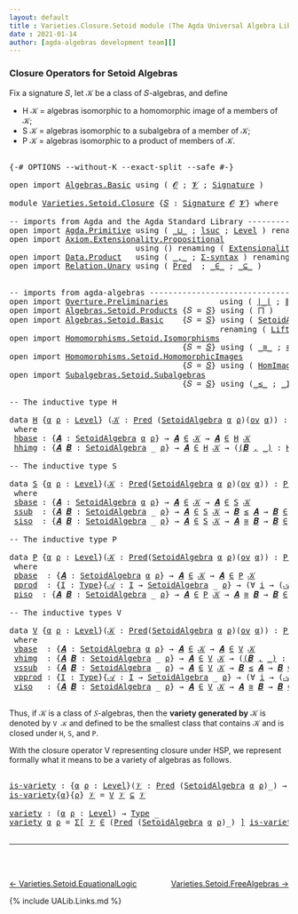 ```yaml
---
layout: default
title : Varieties.Closure.Setoid module (The Agda Universal Algebra Library)
date : 2021-01-14
author: [agda-algebras development team][]
---
```


### Closure Operators for Setoid Algebras

Fix a signature 𝑆, let 𝒦 be a class of 𝑆-algebras, and define

* H 𝒦 = algebras isomorphic to a homomorphic image of a members of 𝒦;
* S 𝒦 = algebras isomorphic to a subalgebra of a member of 𝒦;
* P 𝒦 = algebras isomorphic to a product of members of 𝒦.


<pre class="Agda">

<a id="476" class="Symbol">{-#</a> <a id="480" class="Keyword">OPTIONS</a> <a id="488" class="Pragma">--without-K</a> <a id="500" class="Pragma">--exact-split</a> <a id="514" class="Pragma">--safe</a> <a id="521" class="Symbol">#-}</a>

<a id="526" class="Keyword">open</a> <a id="531" class="Keyword">import</a> <a id="538" href="Algebras.Basic.html" class="Module">Algebras.Basic</a> <a id="553" class="Keyword">using</a> <a id="559" class="Symbol">(</a> <a id="561" href="Algebras.Basic.html#1210" class="Generalizable">𝓞</a> <a id="563" class="Symbol">;</a> <a id="565" href="Algebras.Basic.html#1212" class="Generalizable">𝓥</a> <a id="567" class="Symbol">;</a> <a id="569" href="Algebras.Basic.html#3576" class="Function">Signature</a> <a id="579" class="Symbol">)</a>

<a id="582" class="Keyword">module</a> <a id="589" href="Varieties.Setoid.Closure.html" class="Module">Varieties.Setoid.Closure</a> <a id="614" class="Symbol">{</a><a id="615" href="Varieties.Setoid.Closure.html#615" class="Bound">𝑆</a> <a id="617" class="Symbol">:</a> <a id="619" href="Algebras.Basic.html#3576" class="Function">Signature</a> <a id="629" href="Algebras.Basic.html#1210" class="Generalizable">𝓞</a> <a id="631" href="Algebras.Basic.html#1212" class="Generalizable">𝓥</a><a id="632" class="Symbol">}</a> <a id="634" class="Keyword">where</a>

<a id="641" class="Comment">-- imports from Agda and the Agda Standard Library -------------------------------------------</a>
<a id="736" class="Keyword">open</a> <a id="741" class="Keyword">import</a> <a id="748" href="Agda.Primitive.html" class="Module">Agda.Primitive</a> <a id="763" class="Keyword">using</a> <a id="769" class="Symbol">(</a> <a id="771" href="Agda.Primitive.html#810" class="Primitive Operator">_⊔_</a> <a id="775" class="Symbol">;</a> <a id="777" href="Agda.Primitive.html#780" class="Primitive">lsuc</a> <a id="782" class="Symbol">;</a> <a id="784" href="Agda.Primitive.html#597" class="Postulate">Level</a> <a id="790" class="Symbol">)</a> <a id="792" class="Keyword">renaming</a> <a id="801" class="Symbol">(</a> <a id="803" href="Agda.Primitive.html#326" class="Primitive">Set</a> <a id="807" class="Symbol">to</a> <a id="810" class="Primitive">Type</a> <a id="815" class="Symbol">)</a>
<a id="817" class="Keyword">open</a> <a id="822" class="Keyword">import</a> <a id="829" href="Axiom.Extensionality.Propositional.html" class="Module">Axiom.Extensionality.Propositional</a>
                           <a id="891" class="Keyword">using</a> <a id="897" class="Symbol">()</a> <a id="900" class="Keyword">renaming</a> <a id="909" class="Symbol">(</a> <a id="911" href="Axiom.Extensionality.Propositional.html#741" class="Function">Extensionality</a> <a id="926" class="Symbol">to</a> <a id="929" class="Function">funext</a> <a id="936" class="Symbol">)</a>
<a id="938" class="Keyword">open</a> <a id="943" class="Keyword">import</a> <a id="950" href="Data.Product.html" class="Module">Data.Product</a>   <a id="965" class="Keyword">using</a> <a id="971" class="Symbol">(</a> <a id="973" href="Agda.Builtin.Sigma.html#236" class="InductiveConstructor Operator">_,_</a> <a id="977" class="Symbol">;</a> <a id="979" href="Data.Product.html#916" class="Function">Σ-syntax</a> <a id="988" class="Symbol">)</a> <a id="990" class="Keyword">renaming</a> <a id="999" class="Symbol">(</a> <a id="1001" href="Agda.Builtin.Sigma.html#252" class="Field">proj₁</a> <a id="1007" class="Symbol">to</a> <a id="1010" class="Field">fst</a> <a id="1014" class="Symbol">;</a> <a id="1016" href="Agda.Builtin.Sigma.html#264" class="Field">proj₂</a> <a id="1022" class="Symbol">to</a> <a id="1025" class="Field">snd</a> <a id="1029" class="Symbol">)</a>
<a id="1031" class="Keyword">open</a> <a id="1036" class="Keyword">import</a> <a id="1043" href="Relation.Unary.html" class="Module">Relation.Unary</a> <a id="1058" class="Keyword">using</a> <a id="1064" class="Symbol">(</a> <a id="1066" href="Relation.Unary.html#1101" class="Function">Pred</a>  <a id="1072" class="Symbol">;</a> <a id="1074" href="Relation.Unary.html#1523" class="Function Operator">_∈_</a> <a id="1078" class="Symbol">;</a> <a id="1080" href="Relation.Unary.html#1742" class="Function Operator">_⊆_</a> <a id="1084" class="Symbol">)</a>


<a id="1088" class="Comment">-- imports from agda-algebras --------------------------------------------------------------</a>
<a id="1181" class="Keyword">open</a> <a id="1186" class="Keyword">import</a> <a id="1193" href="Overture.Preliminaries.html" class="Module">Overture.Preliminaries</a>           <a id="1226" class="Keyword">using</a> <a id="1232" class="Symbol">(</a> <a id="1234" href="Overture.Preliminaries.html#4245" class="Function Operator">∣_∣</a> <a id="1238" class="Symbol">;</a> <a id="1240" href="Overture.Preliminaries.html#4283" class="Function Operator">∥_∥</a> <a id="1244" class="Symbol">)</a>
<a id="1246" class="Keyword">open</a> <a id="1251" class="Keyword">import</a> <a id="1258" href="Algebras.Setoid.Products.html" class="Module">Algebras.Setoid.Products</a> <a id="1283" class="Symbol">{</a><a id="1284" class="Argument">𝑆</a> <a id="1286" class="Symbol">=</a> <a id="1288" href="Varieties.Setoid.Closure.html#615" class="Bound">𝑆</a><a id="1289" class="Symbol">}</a> <a id="1291" class="Keyword">using</a> <a id="1297" class="Symbol">(</a> <a id="1299" href="Algebras.Setoid.Products.html#1555" class="Function">⨅</a> <a id="1301" class="Symbol">)</a>
<a id="1303" class="Keyword">open</a> <a id="1308" class="Keyword">import</a> <a id="1315" href="Algebras.Setoid.Basic.html" class="Module">Algebras.Setoid.Basic</a>    <a id="1340" class="Symbol">{</a><a id="1341" class="Argument">𝑆</a> <a id="1343" class="Symbol">=</a> <a id="1345" href="Varieties.Setoid.Closure.html#615" class="Bound">𝑆</a><a id="1346" class="Symbol">}</a> <a id="1348" class="Keyword">using</a> <a id="1354" class="Symbol">(</a> <a id="1356" href="Algebras.Setoid.Basic.html#3113" class="Record">SetoidAlgebra</a> <a id="1370" class="Symbol">;</a> <a id="1372" href="Algebras.Setoid.Basic.html#1178" class="Function">ov</a> <a id="1375" class="Symbol">)</a>
                                             <a id="1422" class="Keyword">renaming</a> <a id="1431" class="Symbol">(</a> <a id="1433" href="Algebras.Setoid.Basic.html#4353" class="Function">Lift-SetoidAlg</a> <a id="1448" class="Symbol">to</a> <a id="1451" class="Function">Lift-Alg</a> <a id="1460" class="Symbol">)</a>
<a id="1462" class="Keyword">open</a> <a id="1467" class="Keyword">import</a> <a id="1474" href="Homomorphisms.Setoid.Isomorphisms.html" class="Module">Homomorphisms.Setoid.Isomorphisms</a>
                                     <a id="1545" class="Symbol">{</a><a id="1546" class="Argument">𝑆</a> <a id="1548" class="Symbol">=</a> <a id="1550" href="Varieties.Setoid.Closure.html#615" class="Bound">𝑆</a><a id="1551" class="Symbol">}</a> <a id="1553" class="Keyword">using</a> <a id="1559" class="Symbol">(</a> <a id="1561" href="Homomorphisms.Setoid.Isomorphisms.html#2520" class="Record Operator">_≅_</a> <a id="1565" class="Symbol">;</a> <a id="1567" href="Homomorphisms.Setoid.Isomorphisms.html#3078" class="Function">≅-sym</a> <a id="1573" class="Symbol">;</a> <a id="1575" href="Homomorphisms.Setoid.Isomorphisms.html#4533" class="Function">Lift-≅</a> <a id="1582" class="Symbol">;</a> <a id="1584" href="Homomorphisms.Setoid.Isomorphisms.html#3173" class="Function">≅-trans</a> <a id="1592" class="Symbol">;</a> <a id="1594" href="Homomorphisms.Setoid.Isomorphisms.html#2980" class="Function">≅-refl</a> <a id="1601" class="Symbol">)</a>
<a id="1603" class="Keyword">open</a> <a id="1608" class="Keyword">import</a> <a id="1615" href="Homomorphisms.Setoid.HomomorphicImages.html" class="Module">Homomorphisms.Setoid.HomomorphicImages</a>
                                     <a id="1691" class="Symbol">{</a><a id="1692" class="Argument">𝑆</a> <a id="1694" class="Symbol">=</a> <a id="1696" href="Varieties.Setoid.Closure.html#615" class="Bound">𝑆</a><a id="1697" class="Symbol">}</a> <a id="1699" class="Keyword">using</a> <a id="1705" class="Symbol">(</a> <a id="1707" href="Homomorphisms.Setoid.HomomorphicImages.html#1975" class="Function">HomImages</a> <a id="1717" class="Symbol">)</a>
<a id="1719" class="Keyword">open</a> <a id="1724" class="Keyword">import</a> <a id="1731" href="Subalgebras.Setoid.Subalgebras.html" class="Module">Subalgebras.Setoid.Subalgebras</a>
                                     <a id="1799" class="Symbol">{</a><a id="1800" class="Argument">𝑆</a> <a id="1802" class="Symbol">=</a> <a id="1804" href="Varieties.Setoid.Closure.html#615" class="Bound">𝑆</a><a id="1805" class="Symbol">}</a> <a id="1807" class="Keyword">using</a> <a id="1813" class="Symbol">(</a><a id="1814" href="Subalgebras.Setoid.Subalgebras.html#1776" class="Function Operator">_≤_</a> <a id="1818" class="Symbol">;</a> <a id="1820" href="Subalgebras.Setoid.Subalgebras.html#3556" class="Function Operator">_IsSubalgebraOfClass_</a> <a id="1842" class="Symbol">;</a> <a id="1844" href="Subalgebras.Setoid.Subalgebras.html#2232" class="Function">Subalgebra</a> <a id="1855" class="Symbol">)</a>

<a id="1858" class="Comment">-- The inductive type H</a>

<a id="1883" class="Keyword">data</a> <a id="H"></a><a id="1888" href="Varieties.Setoid.Closure.html#1888" class="Datatype">H</a> <a id="1890" class="Symbol">{</a><a id="1891" href="Varieties.Setoid.Closure.html#1891" class="Bound">α</a> <a id="1893" href="Varieties.Setoid.Closure.html#1893" class="Bound">ρ</a> <a id="1895" class="Symbol">:</a> <a id="1897" href="Agda.Primitive.html#597" class="Postulate">Level</a><a id="1902" class="Symbol">}</a> <a id="1904" class="Symbol">(</a><a id="1905" href="Varieties.Setoid.Closure.html#1905" class="Bound">𝒦</a> <a id="1907" class="Symbol">:</a> <a id="1909" href="Relation.Unary.html#1101" class="Function">Pred</a> <a id="1914" class="Symbol">(</a><a id="1915" href="Algebras.Setoid.Basic.html#3113" class="Record">SetoidAlgebra</a> <a id="1929" href="Varieties.Setoid.Closure.html#1891" class="Bound">α</a> <a id="1931" href="Varieties.Setoid.Closure.html#1893" class="Bound">ρ</a><a id="1932" class="Symbol">)(</a><a id="1934" href="Algebras.Setoid.Basic.html#1178" class="Function">ov</a> <a id="1937" href="Varieties.Setoid.Closure.html#1891" class="Bound">α</a><a id="1938" class="Symbol">))</a> <a id="1941" class="Symbol">:</a> <a id="1943" href="Relation.Unary.html#1101" class="Function">Pred</a> <a id="1948" class="Symbol">(</a><a id="1949" href="Algebras.Setoid.Basic.html#3113" class="Record">SetoidAlgebra</a> <a id="1963" href="Varieties.Setoid.Closure.html#1891" class="Bound">α</a> <a id="1965" href="Varieties.Setoid.Closure.html#1893" class="Bound">ρ</a><a id="1966" class="Symbol">)</a> <a id="1968" class="Symbol">(</a><a id="1969" href="Algebras.Setoid.Basic.html#1178" class="Function">ov</a><a id="1971" class="Symbol">(</a><a id="1972" href="Varieties.Setoid.Closure.html#1891" class="Bound">α</a> <a id="1974" href="Agda.Primitive.html#810" class="Primitive Operator">⊔</a> <a id="1976" href="Varieties.Setoid.Closure.html#1893" class="Bound">ρ</a><a id="1977" class="Symbol">))</a>
 <a id="1981" class="Keyword">where</a>
 <a id="H.hbase"></a><a id="1988" href="Varieties.Setoid.Closure.html#1988" class="InductiveConstructor">hbase</a> <a id="1994" class="Symbol">:</a> <a id="1996" class="Symbol">{</a><a id="1997" href="Varieties.Setoid.Closure.html#1997" class="Bound">𝑨</a> <a id="1999" class="Symbol">:</a> <a id="2001" href="Algebras.Setoid.Basic.html#3113" class="Record">SetoidAlgebra</a> <a id="2015" href="Varieties.Setoid.Closure.html#1891" class="Bound">α</a> <a id="2017" href="Varieties.Setoid.Closure.html#1893" class="Bound">ρ</a><a id="2018" class="Symbol">}</a> <a id="2020" class="Symbol">→</a> <a id="2022" href="Varieties.Setoid.Closure.html#1997" class="Bound">𝑨</a> <a id="2024" href="Relation.Unary.html#1523" class="Function Operator">∈</a> <a id="2026" href="Varieties.Setoid.Closure.html#1905" class="Bound">𝒦</a> <a id="2028" class="Symbol">→</a> <a id="2030" href="Varieties.Setoid.Closure.html#1997" class="Bound">𝑨</a> <a id="2032" href="Relation.Unary.html#1523" class="Function Operator">∈</a> <a id="2034" href="Varieties.Setoid.Closure.html#1888" class="Datatype">H</a> <a id="2036" href="Varieties.Setoid.Closure.html#1905" class="Bound">𝒦</a>
 <a id="H.hhimg"></a><a id="2039" href="Varieties.Setoid.Closure.html#2039" class="InductiveConstructor">hhimg</a> <a id="2045" class="Symbol">:</a> <a id="2047" class="Symbol">{</a><a id="2048" href="Varieties.Setoid.Closure.html#2048" class="Bound">𝑨</a> <a id="2050" href="Varieties.Setoid.Closure.html#2050" class="Bound">𝑩</a> <a id="2052" class="Symbol">:</a> <a id="2054" href="Algebras.Setoid.Basic.html#3113" class="Record">SetoidAlgebra</a> <a id="2068" class="Symbol">_</a> <a id="2070" href="Varieties.Setoid.Closure.html#1893" class="Bound">ρ</a><a id="2071" class="Symbol">}</a> <a id="2073" class="Symbol">→</a> <a id="2075" href="Varieties.Setoid.Closure.html#2048" class="Bound">𝑨</a> <a id="2077" href="Relation.Unary.html#1523" class="Function Operator">∈</a> <a id="2079" href="Varieties.Setoid.Closure.html#1888" class="Datatype">H</a> <a id="2081" href="Varieties.Setoid.Closure.html#1905" class="Bound">𝒦</a> <a id="2083" class="Symbol">→</a> <a id="2085" class="Symbol">(</a><a id="2086" href="Varieties.Setoid.Closure.html#2086" class="Bound">(</a><a id="2087" href="Varieties.Setoid.Closure.html#2087" class="Bound">𝑩</a> <a id="2089" href="Agda.Builtin.Sigma.html#236" class="InductiveConstructor Operator">,</a> <a id="2091" href="Varieties.Setoid.Closure.html#2086" class="Bound">_)</a> <a id="2094" class="Symbol">:</a> <a id="2096" href="Homomorphisms.Setoid.HomomorphicImages.html#1975" class="Function">HomImages</a> <a id="2106" href="Varieties.Setoid.Closure.html#2048" class="Bound">𝑨</a><a id="2107" class="Symbol">)</a> <a id="2109" class="Symbol">→</a> <a id="2111" href="Varieties.Setoid.Closure.html#2087" class="Bound">𝑩</a> <a id="2113" href="Relation.Unary.html#1523" class="Function Operator">∈</a> <a id="2115" href="Varieties.Setoid.Closure.html#1888" class="Datatype">H</a> <a id="2117" href="Varieties.Setoid.Closure.html#1905" class="Bound">𝒦</a>

<a id="2120" class="Comment">-- The inductive type S</a>

<a id="2145" class="Keyword">data</a> <a id="S"></a><a id="2150" href="Varieties.Setoid.Closure.html#2150" class="Datatype">S</a> <a id="2152" class="Symbol">{</a><a id="2153" href="Varieties.Setoid.Closure.html#2153" class="Bound">α</a> <a id="2155" href="Varieties.Setoid.Closure.html#2155" class="Bound">ρ</a> <a id="2157" class="Symbol">:</a> <a id="2159" href="Agda.Primitive.html#597" class="Postulate">Level</a><a id="2164" class="Symbol">}(</a><a id="2166" href="Varieties.Setoid.Closure.html#2166" class="Bound">𝒦</a> <a id="2168" class="Symbol">:</a> <a id="2170" href="Relation.Unary.html#1101" class="Function">Pred</a><a id="2174" class="Symbol">(</a><a id="2175" href="Algebras.Setoid.Basic.html#3113" class="Record">SetoidAlgebra</a> <a id="2189" href="Varieties.Setoid.Closure.html#2153" class="Bound">α</a> <a id="2191" href="Varieties.Setoid.Closure.html#2155" class="Bound">ρ</a><a id="2192" class="Symbol">)(</a><a id="2194" href="Algebras.Setoid.Basic.html#1178" class="Function">ov</a> <a id="2197" href="Varieties.Setoid.Closure.html#2153" class="Bound">α</a><a id="2198" class="Symbol">))</a> <a id="2201" class="Symbol">:</a> <a id="2203" href="Relation.Unary.html#1101" class="Function">Pred</a><a id="2207" class="Symbol">(</a><a id="2208" href="Algebras.Setoid.Basic.html#3113" class="Record">SetoidAlgebra</a> <a id="2222" href="Varieties.Setoid.Closure.html#2153" class="Bound">α</a> <a id="2224" href="Varieties.Setoid.Closure.html#2155" class="Bound">ρ</a><a id="2225" class="Symbol">)(</a><a id="2227" href="Algebras.Setoid.Basic.html#1178" class="Function">ov</a><a id="2229" class="Symbol">(</a><a id="2230" href="Varieties.Setoid.Closure.html#2153" class="Bound">α</a> <a id="2232" href="Agda.Primitive.html#810" class="Primitive Operator">⊔</a> <a id="2234" href="Varieties.Setoid.Closure.html#2155" class="Bound">ρ</a><a id="2235" class="Symbol">))</a>
 <a id="2239" class="Keyword">where</a>
 <a id="S.sbase"></a><a id="2246" href="Varieties.Setoid.Closure.html#2246" class="InductiveConstructor">sbase</a> <a id="2252" class="Symbol">:</a> <a id="2254" class="Symbol">{</a><a id="2255" href="Varieties.Setoid.Closure.html#2255" class="Bound">𝑨</a> <a id="2257" class="Symbol">:</a> <a id="2259" href="Algebras.Setoid.Basic.html#3113" class="Record">SetoidAlgebra</a> <a id="2273" href="Varieties.Setoid.Closure.html#2153" class="Bound">α</a> <a id="2275" href="Varieties.Setoid.Closure.html#2155" class="Bound">ρ</a><a id="2276" class="Symbol">}</a> <a id="2278" class="Symbol">→</a> <a id="2280" href="Varieties.Setoid.Closure.html#2255" class="Bound">𝑨</a> <a id="2282" href="Relation.Unary.html#1523" class="Function Operator">∈</a> <a id="2284" href="Varieties.Setoid.Closure.html#2166" class="Bound">𝒦</a> <a id="2286" class="Symbol">→</a> <a id="2288" href="Varieties.Setoid.Closure.html#2255" class="Bound">𝑨</a> <a id="2290" href="Relation.Unary.html#1523" class="Function Operator">∈</a> <a id="2292" href="Varieties.Setoid.Closure.html#2150" class="Datatype">S</a> <a id="2294" href="Varieties.Setoid.Closure.html#2166" class="Bound">𝒦</a>
 <a id="S.ssub"></a><a id="2297" href="Varieties.Setoid.Closure.html#2297" class="InductiveConstructor">ssub</a>  <a id="2303" class="Symbol">:</a> <a id="2305" class="Symbol">{</a><a id="2306" href="Varieties.Setoid.Closure.html#2306" class="Bound">𝑨</a> <a id="2308" href="Varieties.Setoid.Closure.html#2308" class="Bound">𝑩</a> <a id="2310" class="Symbol">:</a> <a id="2312" href="Algebras.Setoid.Basic.html#3113" class="Record">SetoidAlgebra</a> <a id="2326" class="Symbol">_</a> <a id="2328" href="Varieties.Setoid.Closure.html#2155" class="Bound">ρ</a><a id="2329" class="Symbol">}</a> <a id="2331" class="Symbol">→</a> <a id="2333" href="Varieties.Setoid.Closure.html#2306" class="Bound">𝑨</a> <a id="2335" href="Relation.Unary.html#1523" class="Function Operator">∈</a> <a id="2337" href="Varieties.Setoid.Closure.html#2150" class="Datatype">S</a> <a id="2339" href="Varieties.Setoid.Closure.html#2166" class="Bound">𝒦</a> <a id="2341" class="Symbol">→</a> <a id="2343" href="Varieties.Setoid.Closure.html#2308" class="Bound">𝑩</a> <a id="2345" href="Subalgebras.Setoid.Subalgebras.html#1776" class="Function Operator">≤</a> <a id="2347" href="Varieties.Setoid.Closure.html#2306" class="Bound">𝑨</a> <a id="2349" class="Symbol">→</a> <a id="2351" href="Varieties.Setoid.Closure.html#2308" class="Bound">𝑩</a> <a id="2353" href="Relation.Unary.html#1523" class="Function Operator">∈</a> <a id="2355" href="Varieties.Setoid.Closure.html#2150" class="Datatype">S</a> <a id="2357" href="Varieties.Setoid.Closure.html#2166" class="Bound">𝒦</a>
 <a id="S.siso"></a><a id="2360" href="Varieties.Setoid.Closure.html#2360" class="InductiveConstructor">siso</a>  <a id="2366" class="Symbol">:</a> <a id="2368" class="Symbol">{</a><a id="2369" href="Varieties.Setoid.Closure.html#2369" class="Bound">𝑨</a> <a id="2371" href="Varieties.Setoid.Closure.html#2371" class="Bound">𝑩</a> <a id="2373" class="Symbol">:</a> <a id="2375" href="Algebras.Setoid.Basic.html#3113" class="Record">SetoidAlgebra</a> <a id="2389" class="Symbol">_</a> <a id="2391" href="Varieties.Setoid.Closure.html#2155" class="Bound">ρ</a><a id="2392" class="Symbol">}</a> <a id="2394" class="Symbol">→</a> <a id="2396" href="Varieties.Setoid.Closure.html#2369" class="Bound">𝑨</a> <a id="2398" href="Relation.Unary.html#1523" class="Function Operator">∈</a> <a id="2400" href="Varieties.Setoid.Closure.html#2150" class="Datatype">S</a> <a id="2402" href="Varieties.Setoid.Closure.html#2166" class="Bound">𝒦</a> <a id="2404" class="Symbol">→</a> <a id="2406" href="Varieties.Setoid.Closure.html#2369" class="Bound">𝑨</a> <a id="2408" href="Homomorphisms.Setoid.Isomorphisms.html#2520" class="Record Operator">≅</a> <a id="2410" href="Varieties.Setoid.Closure.html#2371" class="Bound">𝑩</a> <a id="2412" class="Symbol">→</a> <a id="2414" href="Varieties.Setoid.Closure.html#2371" class="Bound">𝑩</a> <a id="2416" href="Relation.Unary.html#1523" class="Function Operator">∈</a> <a id="2418" href="Varieties.Setoid.Closure.html#2150" class="Datatype">S</a> <a id="2420" href="Varieties.Setoid.Closure.html#2166" class="Bound">𝒦</a>

<a id="2423" class="Comment">-- The inductive type P</a>

<a id="2448" class="Keyword">data</a> <a id="P"></a><a id="2453" href="Varieties.Setoid.Closure.html#2453" class="Datatype">P</a> <a id="2455" class="Symbol">{</a><a id="2456" href="Varieties.Setoid.Closure.html#2456" class="Bound">α</a> <a id="2458" href="Varieties.Setoid.Closure.html#2458" class="Bound">ρ</a> <a id="2460" class="Symbol">:</a> <a id="2462" href="Agda.Primitive.html#597" class="Postulate">Level</a><a id="2467" class="Symbol">}(</a><a id="2469" href="Varieties.Setoid.Closure.html#2469" class="Bound">𝒦</a> <a id="2471" class="Symbol">:</a> <a id="2473" href="Relation.Unary.html#1101" class="Function">Pred</a><a id="2477" class="Symbol">(</a><a id="2478" href="Algebras.Setoid.Basic.html#3113" class="Record">SetoidAlgebra</a> <a id="2492" href="Varieties.Setoid.Closure.html#2456" class="Bound">α</a> <a id="2494" href="Varieties.Setoid.Closure.html#2458" class="Bound">ρ</a><a id="2495" class="Symbol">)(</a><a id="2497" href="Algebras.Setoid.Basic.html#1178" class="Function">ov</a> <a id="2500" href="Varieties.Setoid.Closure.html#2456" class="Bound">α</a><a id="2501" class="Symbol">))</a> <a id="2504" class="Symbol">:</a> <a id="2506" href="Relation.Unary.html#1101" class="Function">Pred</a><a id="2510" class="Symbol">(</a><a id="2511" href="Algebras.Setoid.Basic.html#3113" class="Record">SetoidAlgebra</a> <a id="2525" href="Varieties.Setoid.Closure.html#2456" class="Bound">α</a> <a id="2527" href="Varieties.Setoid.Closure.html#2458" class="Bound">ρ</a><a id="2528" class="Symbol">)(</a><a id="2530" href="Algebras.Setoid.Basic.html#1178" class="Function">ov</a> <a id="2533" class="Symbol">(</a><a id="2534" href="Varieties.Setoid.Closure.html#2456" class="Bound">α</a> <a id="2536" href="Agda.Primitive.html#810" class="Primitive Operator">⊔</a> <a id="2538" href="Varieties.Setoid.Closure.html#2458" class="Bound">ρ</a><a id="2539" class="Symbol">))</a>
 <a id="2543" class="Keyword">where</a>
 <a id="P.pbase"></a><a id="2550" href="Varieties.Setoid.Closure.html#2550" class="InductiveConstructor">pbase</a>  <a id="2557" class="Symbol">:</a> <a id="2559" class="Symbol">{</a><a id="2560" href="Varieties.Setoid.Closure.html#2560" class="Bound">𝑨</a> <a id="2562" class="Symbol">:</a> <a id="2564" href="Algebras.Setoid.Basic.html#3113" class="Record">SetoidAlgebra</a> <a id="2578" href="Varieties.Setoid.Closure.html#2456" class="Bound">α</a> <a id="2580" href="Varieties.Setoid.Closure.html#2458" class="Bound">ρ</a><a id="2581" class="Symbol">}</a> <a id="2583" class="Symbol">→</a> <a id="2585" href="Varieties.Setoid.Closure.html#2560" class="Bound">𝑨</a> <a id="2587" href="Relation.Unary.html#1523" class="Function Operator">∈</a> <a id="2589" href="Varieties.Setoid.Closure.html#2469" class="Bound">𝒦</a> <a id="2591" class="Symbol">→</a> <a id="2593" href="Varieties.Setoid.Closure.html#2560" class="Bound">𝑨</a> <a id="2595" href="Relation.Unary.html#1523" class="Function Operator">∈</a> <a id="2597" href="Varieties.Setoid.Closure.html#2453" class="Datatype">P</a> <a id="2599" href="Varieties.Setoid.Closure.html#2469" class="Bound">𝒦</a>
 <a id="P.pprod"></a><a id="2602" href="Varieties.Setoid.Closure.html#2602" class="InductiveConstructor">pprod</a>  <a id="2609" class="Symbol">:</a> <a id="2611" class="Symbol">{</a><a id="2612" href="Varieties.Setoid.Closure.html#2612" class="Bound">I</a> <a id="2614" class="Symbol">:</a> <a id="2616" href="Varieties.Setoid.Closure.html#810" class="Primitive">Type</a><a id="2620" class="Symbol">}{</a><a id="2622" href="Varieties.Setoid.Closure.html#2622" class="Bound">𝒜</a> <a id="2624" class="Symbol">:</a> <a id="2626" href="Varieties.Setoid.Closure.html#2612" class="Bound">I</a> <a id="2628" class="Symbol">→</a> <a id="2630" href="Algebras.Setoid.Basic.html#3113" class="Record">SetoidAlgebra</a> <a id="2644" class="Symbol">_</a> <a id="2646" href="Varieties.Setoid.Closure.html#2458" class="Bound">ρ</a><a id="2647" class="Symbol">}</a> <a id="2649" class="Symbol">→</a> <a id="2651" class="Symbol">(∀</a> <a id="2654" href="Varieties.Setoid.Closure.html#2654" class="Bound">i</a> <a id="2656" class="Symbol">→</a> <a id="2658" class="Symbol">(</a><a id="2659" href="Varieties.Setoid.Closure.html#2622" class="Bound">𝒜</a> <a id="2661" href="Varieties.Setoid.Closure.html#2654" class="Bound">i</a><a id="2662" class="Symbol">)</a> <a id="2664" href="Relation.Unary.html#1523" class="Function Operator">∈</a> <a id="2666" href="Varieties.Setoid.Closure.html#2453" class="Datatype">P</a> <a id="2668" href="Varieties.Setoid.Closure.html#2469" class="Bound">𝒦</a><a id="2669" class="Symbol">)</a> <a id="2671" class="Symbol">→</a> <a id="2673" href="Algebras.Setoid.Products.html#1555" class="Function">⨅</a> <a id="2675" href="Varieties.Setoid.Closure.html#2622" class="Bound">𝒜</a> <a id="2677" href="Relation.Unary.html#1523" class="Function Operator">∈</a> <a id="2679" href="Varieties.Setoid.Closure.html#2453" class="Datatype">P</a> <a id="2681" href="Varieties.Setoid.Closure.html#2469" class="Bound">𝒦</a>
 <a id="P.piso"></a><a id="2684" href="Varieties.Setoid.Closure.html#2684" class="InductiveConstructor">piso</a>  <a id="2690" class="Symbol">:</a> <a id="2692" class="Symbol">{</a><a id="2693" href="Varieties.Setoid.Closure.html#2693" class="Bound">𝑨</a> <a id="2695" href="Varieties.Setoid.Closure.html#2695" class="Bound">𝑩</a> <a id="2697" class="Symbol">:</a> <a id="2699" href="Algebras.Setoid.Basic.html#3113" class="Record">SetoidAlgebra</a> <a id="2713" class="Symbol">_</a> <a id="2715" href="Varieties.Setoid.Closure.html#2458" class="Bound">ρ</a><a id="2716" class="Symbol">}</a> <a id="2718" class="Symbol">→</a> <a id="2720" href="Varieties.Setoid.Closure.html#2693" class="Bound">𝑨</a> <a id="2722" href="Relation.Unary.html#1523" class="Function Operator">∈</a> <a id="2724" href="Varieties.Setoid.Closure.html#2453" class="Datatype">P</a> <a id="2726" href="Varieties.Setoid.Closure.html#2469" class="Bound">𝒦</a> <a id="2728" class="Symbol">→</a> <a id="2730" href="Varieties.Setoid.Closure.html#2693" class="Bound">𝑨</a> <a id="2732" href="Homomorphisms.Setoid.Isomorphisms.html#2520" class="Record Operator">≅</a> <a id="2734" href="Varieties.Setoid.Closure.html#2695" class="Bound">𝑩</a> <a id="2736" class="Symbol">→</a> <a id="2738" href="Varieties.Setoid.Closure.html#2695" class="Bound">𝑩</a> <a id="2740" href="Relation.Unary.html#1523" class="Function Operator">∈</a> <a id="2742" href="Varieties.Setoid.Closure.html#2453" class="Datatype">P</a> <a id="2744" href="Varieties.Setoid.Closure.html#2469" class="Bound">𝒦</a>

<a id="2747" class="Comment">-- The inductive types V</a>

<a id="2773" class="Keyword">data</a> <a id="V"></a><a id="2778" href="Varieties.Setoid.Closure.html#2778" class="Datatype">V</a> <a id="2780" class="Symbol">{</a><a id="2781" href="Varieties.Setoid.Closure.html#2781" class="Bound">α</a> <a id="2783" href="Varieties.Setoid.Closure.html#2783" class="Bound">ρ</a> <a id="2785" class="Symbol">:</a> <a id="2787" href="Agda.Primitive.html#597" class="Postulate">Level</a><a id="2792" class="Symbol">}(</a><a id="2794" href="Varieties.Setoid.Closure.html#2794" class="Bound">𝒦</a> <a id="2796" class="Symbol">:</a> <a id="2798" href="Relation.Unary.html#1101" class="Function">Pred</a><a id="2802" class="Symbol">(</a><a id="2803" href="Algebras.Setoid.Basic.html#3113" class="Record">SetoidAlgebra</a> <a id="2817" href="Varieties.Setoid.Closure.html#2781" class="Bound">α</a> <a id="2819" href="Varieties.Setoid.Closure.html#2783" class="Bound">ρ</a><a id="2820" class="Symbol">)(</a><a id="2822" href="Algebras.Setoid.Basic.html#1178" class="Function">ov</a> <a id="2825" href="Varieties.Setoid.Closure.html#2781" class="Bound">α</a><a id="2826" class="Symbol">))</a> <a id="2829" class="Symbol">:</a> <a id="2831" href="Relation.Unary.html#1101" class="Function">Pred</a><a id="2835" class="Symbol">(</a><a id="2836" href="Algebras.Setoid.Basic.html#3113" class="Record">SetoidAlgebra</a> <a id="2850" href="Varieties.Setoid.Closure.html#2781" class="Bound">α</a> <a id="2852" href="Varieties.Setoid.Closure.html#2783" class="Bound">ρ</a><a id="2853" class="Symbol">)(</a><a id="2855" href="Algebras.Setoid.Basic.html#1178" class="Function">ov</a><a id="2857" class="Symbol">(</a><a id="2858" href="Varieties.Setoid.Closure.html#2781" class="Bound">α</a> <a id="2860" href="Agda.Primitive.html#810" class="Primitive Operator">⊔</a> <a id="2862" href="Varieties.Setoid.Closure.html#2783" class="Bound">ρ</a><a id="2863" class="Symbol">))</a>
 <a id="2867" class="Keyword">where</a>
 <a id="V.vbase"></a><a id="2874" href="Varieties.Setoid.Closure.html#2874" class="InductiveConstructor">vbase</a>  <a id="2881" class="Symbol">:</a> <a id="2883" class="Symbol">{</a><a id="2884" href="Varieties.Setoid.Closure.html#2884" class="Bound">𝑨</a> <a id="2886" class="Symbol">:</a> <a id="2888" href="Algebras.Setoid.Basic.html#3113" class="Record">SetoidAlgebra</a> <a id="2902" href="Varieties.Setoid.Closure.html#2781" class="Bound">α</a> <a id="2904" href="Varieties.Setoid.Closure.html#2783" class="Bound">ρ</a><a id="2905" class="Symbol">}</a> <a id="2907" class="Symbol">→</a> <a id="2909" href="Varieties.Setoid.Closure.html#2884" class="Bound">𝑨</a> <a id="2911" href="Relation.Unary.html#1523" class="Function Operator">∈</a> <a id="2913" href="Varieties.Setoid.Closure.html#2794" class="Bound">𝒦</a> <a id="2915" class="Symbol">→</a> <a id="2917" href="Varieties.Setoid.Closure.html#2884" class="Bound">𝑨</a> <a id="2919" href="Relation.Unary.html#1523" class="Function Operator">∈</a> <a id="2921" href="Varieties.Setoid.Closure.html#2778" class="Datatype">V</a> <a id="2923" href="Varieties.Setoid.Closure.html#2794" class="Bound">𝒦</a>
 <a id="V.vhimg"></a><a id="2926" href="Varieties.Setoid.Closure.html#2926" class="InductiveConstructor">vhimg</a>  <a id="2933" class="Symbol">:</a> <a id="2935" class="Symbol">{</a><a id="2936" href="Varieties.Setoid.Closure.html#2936" class="Bound">𝑨</a> <a id="2938" href="Varieties.Setoid.Closure.html#2938" class="Bound">𝑩</a> <a id="2940" class="Symbol">:</a> <a id="2942" href="Algebras.Setoid.Basic.html#3113" class="Record">SetoidAlgebra</a> <a id="2956" class="Symbol">_</a> <a id="2958" href="Varieties.Setoid.Closure.html#2783" class="Bound">ρ</a><a id="2959" class="Symbol">}</a> <a id="2961" class="Symbol">→</a> <a id="2963" href="Varieties.Setoid.Closure.html#2936" class="Bound">𝑨</a> <a id="2965" href="Relation.Unary.html#1523" class="Function Operator">∈</a> <a id="2967" href="Varieties.Setoid.Closure.html#2778" class="Datatype">V</a> <a id="2969" href="Varieties.Setoid.Closure.html#2794" class="Bound">𝒦</a> <a id="2971" class="Symbol">→</a> <a id="2973" class="Symbol">(</a><a id="2974" href="Varieties.Setoid.Closure.html#2974" class="Bound">(</a><a id="2975" href="Varieties.Setoid.Closure.html#2975" class="Bound">𝑩</a> <a id="2977" href="Agda.Builtin.Sigma.html#236" class="InductiveConstructor Operator">,</a> <a id="2979" href="Varieties.Setoid.Closure.html#2974" class="Bound">_)</a> <a id="2982" class="Symbol">:</a> <a id="2984" href="Homomorphisms.Setoid.HomomorphicImages.html#1975" class="Function">HomImages</a> <a id="2994" href="Varieties.Setoid.Closure.html#2936" class="Bound">𝑨</a><a id="2995" class="Symbol">)</a> <a id="2997" class="Symbol">→</a> <a id="2999" href="Varieties.Setoid.Closure.html#2975" class="Bound">𝑩</a> <a id="3001" href="Relation.Unary.html#1523" class="Function Operator">∈</a> <a id="3003" href="Varieties.Setoid.Closure.html#2778" class="Datatype">V</a> <a id="3005" href="Varieties.Setoid.Closure.html#2794" class="Bound">𝒦</a>
 <a id="V.vssub"></a><a id="3008" href="Varieties.Setoid.Closure.html#3008" class="InductiveConstructor">vssub</a>  <a id="3015" class="Symbol">:</a> <a id="3017" class="Symbol">{</a><a id="3018" href="Varieties.Setoid.Closure.html#3018" class="Bound">𝑨</a> <a id="3020" href="Varieties.Setoid.Closure.html#3020" class="Bound">𝑩</a> <a id="3022" class="Symbol">:</a> <a id="3024" href="Algebras.Setoid.Basic.html#3113" class="Record">SetoidAlgebra</a> <a id="3038" class="Symbol">_</a> <a id="3040" href="Varieties.Setoid.Closure.html#2783" class="Bound">ρ</a><a id="3041" class="Symbol">}</a> <a id="3043" class="Symbol">→</a> <a id="3045" href="Varieties.Setoid.Closure.html#3018" class="Bound">𝑨</a> <a id="3047" href="Relation.Unary.html#1523" class="Function Operator">∈</a> <a id="3049" href="Varieties.Setoid.Closure.html#2778" class="Datatype">V</a> <a id="3051" href="Varieties.Setoid.Closure.html#2794" class="Bound">𝒦</a> <a id="3053" class="Symbol">→</a> <a id="3055" href="Varieties.Setoid.Closure.html#3020" class="Bound">𝑩</a> <a id="3057" href="Subalgebras.Setoid.Subalgebras.html#1776" class="Function Operator">≤</a> <a id="3059" href="Varieties.Setoid.Closure.html#3018" class="Bound">𝑨</a> <a id="3061" class="Symbol">→</a> <a id="3063" href="Varieties.Setoid.Closure.html#3020" class="Bound">𝑩</a> <a id="3065" href="Relation.Unary.html#1523" class="Function Operator">∈</a> <a id="3067" href="Varieties.Setoid.Closure.html#2778" class="Datatype">V</a> <a id="3069" href="Varieties.Setoid.Closure.html#2794" class="Bound">𝒦</a>
 <a id="V.vpprod"></a><a id="3072" href="Varieties.Setoid.Closure.html#3072" class="InductiveConstructor">vpprod</a> <a id="3079" class="Symbol">:</a> <a id="3081" class="Symbol">{</a><a id="3082" href="Varieties.Setoid.Closure.html#3082" class="Bound">I</a> <a id="3084" class="Symbol">:</a> <a id="3086" href="Varieties.Setoid.Closure.html#810" class="Primitive">Type</a><a id="3090" class="Symbol">}{</a><a id="3092" href="Varieties.Setoid.Closure.html#3092" class="Bound">𝒜</a> <a id="3094" class="Symbol">:</a> <a id="3096" href="Varieties.Setoid.Closure.html#3082" class="Bound">I</a> <a id="3098" class="Symbol">→</a> <a id="3100" href="Algebras.Setoid.Basic.html#3113" class="Record">SetoidAlgebra</a> <a id="3114" class="Symbol">_</a> <a id="3116" href="Varieties.Setoid.Closure.html#2783" class="Bound">ρ</a><a id="3117" class="Symbol">}</a> <a id="3119" class="Symbol">→</a> <a id="3121" class="Symbol">(∀</a> <a id="3124" href="Varieties.Setoid.Closure.html#3124" class="Bound">i</a> <a id="3126" class="Symbol">→</a> <a id="3128" class="Symbol">(</a><a id="3129" href="Varieties.Setoid.Closure.html#3092" class="Bound">𝒜</a> <a id="3131" href="Varieties.Setoid.Closure.html#3124" class="Bound">i</a><a id="3132" class="Symbol">)</a> <a id="3134" href="Relation.Unary.html#1523" class="Function Operator">∈</a> <a id="3136" href="Varieties.Setoid.Closure.html#2778" class="Datatype">V</a> <a id="3138" href="Varieties.Setoid.Closure.html#2794" class="Bound">𝒦</a><a id="3139" class="Symbol">)</a> <a id="3141" class="Symbol">→</a> <a id="3143" href="Algebras.Setoid.Products.html#1555" class="Function">⨅</a> <a id="3145" href="Varieties.Setoid.Closure.html#3092" class="Bound">𝒜</a> <a id="3147" href="Relation.Unary.html#1523" class="Function Operator">∈</a> <a id="3149" href="Varieties.Setoid.Closure.html#2778" class="Datatype">V</a> <a id="3151" href="Varieties.Setoid.Closure.html#2794" class="Bound">𝒦</a>
 <a id="V.viso"></a><a id="3154" href="Varieties.Setoid.Closure.html#3154" class="InductiveConstructor">viso</a>   <a id="3161" class="Symbol">:</a> <a id="3163" class="Symbol">{</a><a id="3164" href="Varieties.Setoid.Closure.html#3164" class="Bound">𝑨</a> <a id="3166" href="Varieties.Setoid.Closure.html#3166" class="Bound">𝑩</a> <a id="3168" class="Symbol">:</a> <a id="3170" href="Algebras.Setoid.Basic.html#3113" class="Record">SetoidAlgebra</a> <a id="3184" class="Symbol">_</a> <a id="3186" href="Varieties.Setoid.Closure.html#2783" class="Bound">ρ</a><a id="3187" class="Symbol">}</a> <a id="3189" class="Symbol">→</a> <a id="3191" href="Varieties.Setoid.Closure.html#3164" class="Bound">𝑨</a> <a id="3193" href="Relation.Unary.html#1523" class="Function Operator">∈</a> <a id="3195" href="Varieties.Setoid.Closure.html#2778" class="Datatype">V</a> <a id="3197" href="Varieties.Setoid.Closure.html#2794" class="Bound">𝒦</a> <a id="3199" class="Symbol">→</a> <a id="3201" href="Varieties.Setoid.Closure.html#3164" class="Bound">𝑨</a> <a id="3203" href="Homomorphisms.Setoid.Isomorphisms.html#2520" class="Record Operator">≅</a> <a id="3205" href="Varieties.Setoid.Closure.html#3166" class="Bound">𝑩</a> <a id="3207" class="Symbol">→</a> <a id="3209" href="Varieties.Setoid.Closure.html#3166" class="Bound">𝑩</a> <a id="3211" href="Relation.Unary.html#1523" class="Function Operator">∈</a> <a id="3213" href="Varieties.Setoid.Closure.html#2778" class="Datatype">V</a> <a id="3215" href="Varieties.Setoid.Closure.html#2794" class="Bound">𝒦</a>

</pre>

Thus, if 𝒦 is a class of 𝑆-algebras, then the **variety generated by** 𝒦 is denoted by `V 𝒦` and defined to be the smallest class that contains 𝒦 and is closed under `H`, `S`, and `P`.

With the closure operator V representing closure under HSP, we represent formally what it means to be a variety of algebras as follows.

<pre class="Agda">

<a id="is-variety"></a><a id="3567" href="Varieties.Setoid.Closure.html#3567" class="Function">is-variety</a> <a id="3578" class="Symbol">:</a> <a id="3580" class="Symbol">{</a><a id="3581" href="Varieties.Setoid.Closure.html#3581" class="Bound">α</a> <a id="3583" href="Varieties.Setoid.Closure.html#3583" class="Bound">ρ</a> <a id="3585" class="Symbol">:</a> <a id="3587" href="Agda.Primitive.html#597" class="Postulate">Level</a><a id="3592" class="Symbol">}(</a><a id="3594" href="Varieties.Setoid.Closure.html#3594" class="Bound">𝒱</a> <a id="3596" class="Symbol">:</a> <a id="3598" href="Relation.Unary.html#1101" class="Function">Pred</a> <a id="3603" class="Symbol">(</a><a id="3604" href="Algebras.Setoid.Basic.html#3113" class="Record">SetoidAlgebra</a> <a id="3618" href="Varieties.Setoid.Closure.html#3581" class="Bound">α</a> <a id="3620" href="Varieties.Setoid.Closure.html#3583" class="Bound">ρ</a><a id="3621" class="Symbol">)_)</a> <a id="3625" class="Symbol">→</a> <a id="3627" href="Varieties.Setoid.Closure.html#810" class="Primitive">Type</a> <a id="3632" class="Symbol">_</a>
<a id="3634" href="Varieties.Setoid.Closure.html#3567" class="Function">is-variety</a><a id="3644" class="Symbol">{</a><a id="3645" href="Varieties.Setoid.Closure.html#3645" class="Bound">α</a><a id="3646" class="Symbol">}{</a><a id="3648" href="Varieties.Setoid.Closure.html#3648" class="Bound">ρ</a><a id="3649" class="Symbol">}</a> <a id="3651" href="Varieties.Setoid.Closure.html#3651" class="Bound">𝒱</a> <a id="3653" class="Symbol">=</a> <a id="3655" href="Varieties.Setoid.Closure.html#2778" class="Datatype">V</a> <a id="3657" href="Varieties.Setoid.Closure.html#3651" class="Bound">𝒱</a> <a id="3659" href="Relation.Unary.html#1742" class="Function Operator">⊆</a> <a id="3661" href="Varieties.Setoid.Closure.html#3651" class="Bound">𝒱</a>

<a id="variety"></a><a id="3664" href="Varieties.Setoid.Closure.html#3664" class="Function">variety</a> <a id="3672" class="Symbol">:</a> <a id="3674" class="Symbol">(</a><a id="3675" href="Varieties.Setoid.Closure.html#3675" class="Bound">α</a> <a id="3677" href="Varieties.Setoid.Closure.html#3677" class="Bound">ρ</a> <a id="3679" class="Symbol">:</a> <a id="3681" href="Agda.Primitive.html#597" class="Postulate">Level</a><a id="3686" class="Symbol">)</a> <a id="3688" class="Symbol">→</a> <a id="3690" href="Varieties.Setoid.Closure.html#810" class="Primitive">Type</a> <a id="3695" class="Symbol">_</a>
<a id="3697" href="Varieties.Setoid.Closure.html#3664" class="Function">variety</a> <a id="3705" href="Varieties.Setoid.Closure.html#3705" class="Bound">α</a> <a id="3707" href="Varieties.Setoid.Closure.html#3707" class="Bound">ρ</a> <a id="3709" class="Symbol">=</a> <a id="3711" href="Data.Product.html#916" class="Function">Σ[</a> <a id="3714" href="Varieties.Setoid.Closure.html#3714" class="Bound">𝒱</a> <a id="3716" href="Data.Product.html#916" class="Function">∈</a> <a id="3718" class="Symbol">(</a><a id="3719" href="Relation.Unary.html#1101" class="Function">Pred</a> <a id="3724" class="Symbol">(</a><a id="3725" href="Algebras.Setoid.Basic.html#3113" class="Record">SetoidAlgebra</a> <a id="3739" href="Varieties.Setoid.Closure.html#3705" class="Bound">α</a> <a id="3741" href="Varieties.Setoid.Closure.html#3707" class="Bound">ρ</a><a id="3742" class="Symbol">)_)</a> <a id="3746" href="Data.Product.html#916" class="Function">]</a> <a id="3748" href="Varieties.Setoid.Closure.html#3567" class="Function">is-variety</a> <a id="3759" href="Varieties.Setoid.Closure.html#3714" class="Bound">𝒱</a>

</pre>


--------------------------------

<br>
<br>

[← Varieties.Setoid.EquationalLogic](Varieties.Setoid.EquationalLogic.html)
<span style="float:right;">[Varieties.Setoid.FreeAlgebras →](Varieties.Setoid.FreeAlgebras.html)</span>

{% include UALib.Links.md %}

[agda-algebras development team]: https://github.com/ualib/agda-algebras#the-agda-algebras-development-team









